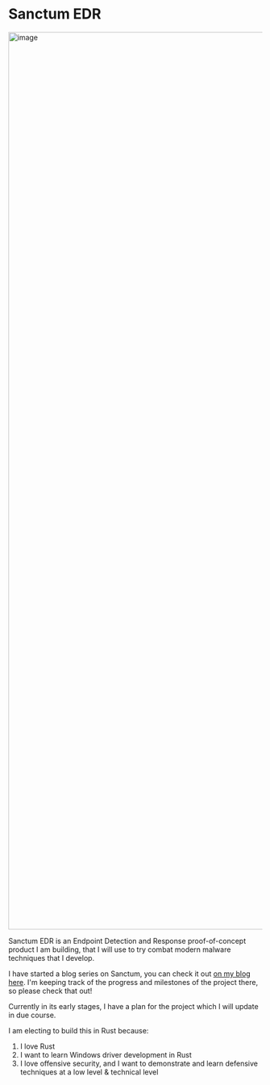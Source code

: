 # Sanctum EDR

<img width="1780" alt="image" src="https://raw.githubusercontent.com/0xflux/sanctum/master/resources/images/cover.webp">

Sanctum EDR is an Endpoint Detection and Response proof-of-concept product I am building, that I will use to try combat modern malware techniques that I develop.

I have started a blog series on Sanctum, you can check it out [on my blog here](https://fluxsec.red/sanctum-edr-intro). I'm keeping track of the progress and milestones of the project there, so please check that out!

Currently in its early stages, I have a plan for the project which I will update in due course.

I am electing to build this in Rust because:

1) I love Rust
2) I want to learn Windows driver development in Rust
3) I love offensive security, and I want to demonstrate and learn defensive techniques at a low level & technical level

